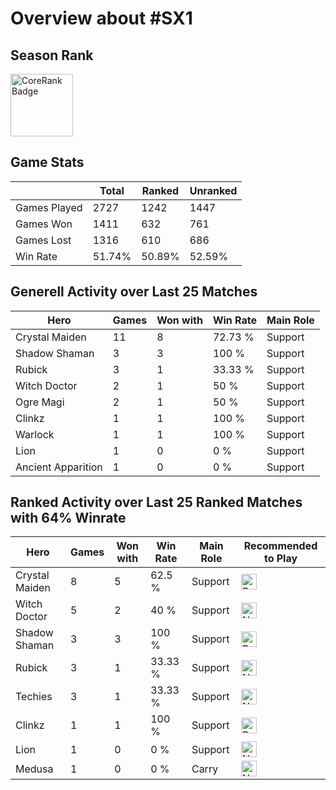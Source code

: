 # Overview about #SX1

## Season Rank

 <img src="https://gamepedia.cursecdn.com/dota2_gamepedia/b/b1/SeasonalRank3-5.png?version=ec16713315fac2604dcecf7c2ddaf3fc" alt="CoreRank Badge" width="100"/>

## Game Stats

|              | Total                    | Ranked                      | Unranked                      |
| ------------ | ------------------------ | --------------------------- | ----------------------------- |
| Games Played | 2727    | 1242 | 1447 |
| Games Won    | 1411     | 632       | 761       |
| Games Lost   | 1316     | 610       | 686       |
| Win Rate     | 51.74% | 50.89%   | 52.59%   |

## Generell Activity over Last 25 Matches

|      Hero        | Games               | Won with                     | Win Rate| Main Role|
| ------------| ------------ | ------------ | ----------------------- | --------------------------- |
|Crystal Maiden|11|8|72.73 %|Support| 
|Shadow Shaman|3|3|100 %|Support| 
|Rubick|3|1|33.33 %|Support| 
|Witch Doctor|2|1|50 %|Support| 
|Ogre Magi|2|1|50 %|Support| 
|Clinkz|1|1|100 %|Support| 
|Warlock|1|1|100 %|Support| 
|Lion|1|0|0 %|Support| 
|Ancient Apparition|1|0|0 %|Support| 

## Ranked Activity over Last 25 Ranked Matches with 64% Winrate

|      Hero        | Games               | Won with                     | Win Rate| Main Role| Recommended to Play|
| ------------| ------------| ------------ | ------------ | ----------------------- | --------------------------- |
|Crystal Maiden|8|5|62.5 %|Support| <img src="https://image.flaticon.com/icons/png/512/2268/2268453.png" alt="Recommended" width="25"/>
|Witch Doctor|5|2|40 %|Support| <img src="https://image.flaticon.com/icons/png/512/2268/2268512.png" alt="Not Recommended" width="25"/>
|Shadow Shaman|3|3|100 %|Support| <img src="https://image.flaticon.com/icons/png/512/2268/2268453.png" alt="Recommended" width="25"/>
|Rubick|3|1|33.33 %|Support| <img src="https://image.flaticon.com/icons/png/512/2268/2268512.png" alt="Not Recommended" width="25"/>
|Techies|3|1|33.33 %|Support| <img src="https://image.flaticon.com/icons/png/512/2268/2268512.png" alt="Not Recommended" width="25"/>
|Clinkz|1|1|100 %|Support| <img src="https://image.flaticon.com/icons/png/512/2268/2268453.png" alt="Recommended" width="25"/>
|Lion|1|0|0 %|Support| <img src="https://image.flaticon.com/icons/png/512/2268/2268512.png" alt="Not Recommended" width="25"/>
|Medusa|1|0|0 %|Carry| <img src="https://image.flaticon.com/icons/png/512/2268/2268512.png" alt="Not Recommended" width="25"/>

